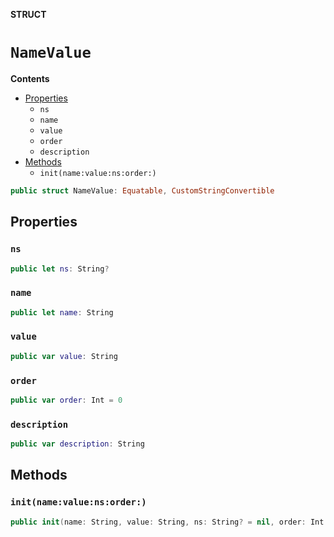 **STRUCT**

# `NameValue`

**Contents**

- [Properties](#properties)
  - `ns`
  - `name`
  - `value`
  - `order`
  - `description`
- [Methods](#methods)
  - `init(name:value:ns:order:)`

```swift
public struct NameValue: Equatable, CustomStringConvertible
```

## Properties
### `ns`

```swift
public let ns: String?
```

### `name`

```swift
public let name: String
```

### `value`

```swift
public var value: String
```

### `order`

```swift
public var order: Int = 0
```

### `description`

```swift
public var description: String
```

## Methods
### `init(name:value:ns:order:)`

```swift
public init(name: String, value: String, ns: String? = nil, order: Int = 0)
```
